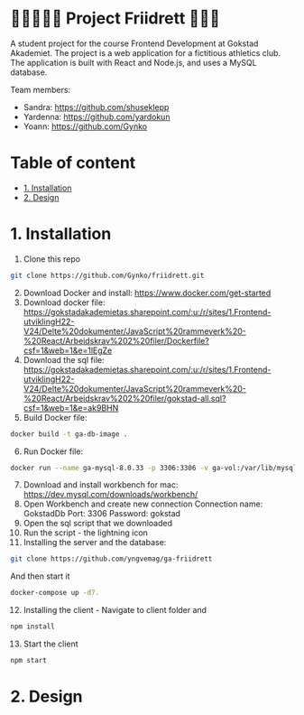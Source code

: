 # 🤸‍♂️⛹️‍♀️🤺 Project Friidrett 🥇🥈🥉<!-- omit in toc -->

A student project for the course Frontend Development at Gokstad Akademiet. The project is a web application for a fictitious athletics club. The application is built with React and Node.js, and uses a MySQL database.

Team members:

- Sandra: https://github.com/shuseklepp
- Yardenna: https://github.com/yardokun
- Yoann: https://github.com/Gynko

# Table of content <!-- omit in toc -->

- [1. Installation](#1-installation)
- [2. Design](#2-design)

# 1. Installation

1. Clone this repo

```bash
git clone https://github.com/Gynko/friidrett.git
```

2. Download Docker and install: https://www.docker.com/get-started
3. Download docker file: https://gokstadakademietas.sharepoint.com/:u:/r/sites/1.Frontend-utviklingH22-V24/Delte%20dokumenter/JavaScript%20rammeverk%20-%20React/Arbeidskrav%202%20filer/Dockerfile?csf=1&web=1&e=1lEgZe
4. Download the sql file: https://gokstadakademietas.sharepoint.com/:u:/r/sites/1.Frontend-utviklingH22-V24/Delte%20dokumenter/JavaScript%20rammeverk%20-%20React/Arbeidskrav%202%20filer/gokstad-all.sql?csf=1&web=1&e=ak9BHN
5. Build Docker file:

```bash
docker build -t ga-db-image .
```

6. Run Docker file:

```bash
docker run --name ga-mysql-8.0.33 -p 3306:3306 -v ga-vol:/var/lib/mysql -d ga-db-image
```

7. Download and install workbench for mac: https://dev.mysql.com/downloads/workbench/
8. Open Workbench and create new connection
   Connection name: GokstadDb
   Port: 3306
   Password: gokstad
9. Open the sql script that we downloaded
10. Run the script - the lightning icon
11. Installing the server and the database:

```bash
git clone https://github.com/yngvemag/ga-friidrett
```

And then start it

```bash
docker-compose up -d7.
```

12. Installing the client - Navigate to client folder and

```bash
npm install
```

13. Start the client

```bash
npm start
```

# 2. Design
